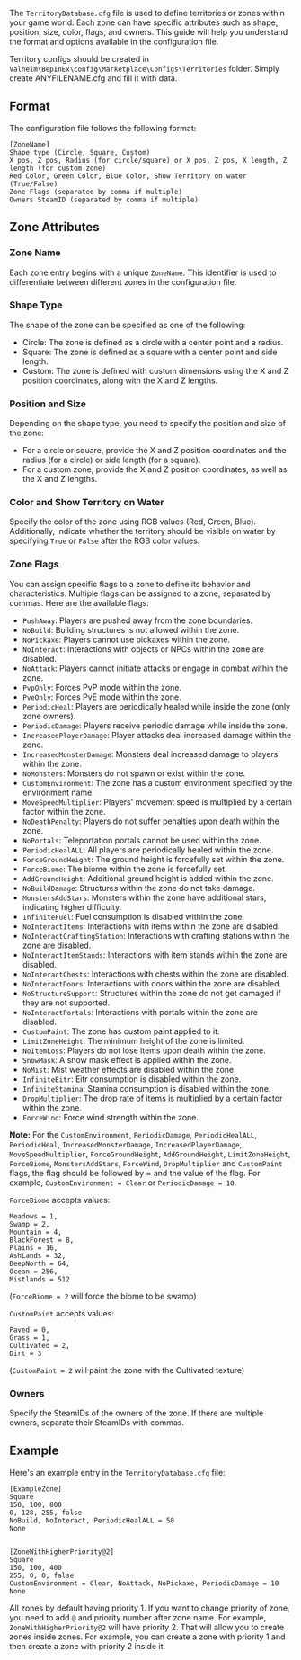 
The `TerritoryDatabase.cfg` file is used to define territories or zones within your game world. Each zone can have specific attributes such as shape, position, size, color, flags, and owners. This guide will help you understand the format and options available in the configuration file.

Territory configs should be created in `Valheim\BepInEx\config\Marketplace\Configs\Territories` folder. Simply create ANYFILENAME.cfg and fill it with data.

## Format

The configuration file follows the following format:

```plaintext
[ZoneName]
Shape type (Circle, Square, Custom)
X pos, Z pos, Radius (for circle/square) or X pos, Z pos, X length, Z length (for custom zone)
Red Color, Green Color, Blue Color, Show Territory on water (True/False)
Zone Flags (separated by comma if multiple)
Owners SteamID (separated by comma if multiple)
```

## Zone Attributes

### Zone Name

Each zone entry begins with a unique `ZoneName`. This identifier is used to differentiate between different zones in the configuration file.

### Shape Type

The shape of the zone can be specified as one of the following:

- Circle: The zone is defined as a circle with a center point and a radius.
- Square: The zone is defined as a square with a center point and side length.
- Custom: The zone is defined with custom dimensions using the X and Z position coordinates, along with the X and Z lengths.

### Position and Size

Depending on the shape type, you need to specify the position and size of the zone:

- For a circle or square, provide the X and Z position coordinates and the radius (for a circle) or side length (for a square).
- For a custom zone, provide the X and Z position coordinates, as well as the X and Z lengths.

### Color and Show Territory on Water

Specify the color of the zone using RGB values (Red, Green, Blue). Additionally, indicate whether the territory should be visible on water by specifying `True` or `False` after the RGB color values.

### Zone Flags

You can assign specific flags to a zone to define its behavior and characteristics. Multiple flags can be assigned to a zone, separated by commas. Here are the available flags:

- `PushAway`: Players are pushed away from the zone boundaries.
- `NoBuild`: Building structures is not allowed within the zone.
- `NoPickaxe`: Players cannot use pickaxes within the zone.
- `NoInteract`: Interactions with objects or NPCs within the zone are disabled.
- `NoAttack`: Players cannot initiate attacks or engage in combat within the zone.
- `PvpOnly`: Forces PvP mode within the zone.
- `PveOnly`:  Forces PvE mode within the zone.
- `PeriodicHeal`: Players are periodically healed while inside the zone (only zone owners).
- `PeriodicDamage`: Players receive periodic damage while inside the zone.
- `IncreasedPlayerDamage`: Player attacks deal increased damage within the zone.
- `IncreasedMonsterDamage`: Monsters deal increased damage to players within the zone.
- `NoMonsters`: Monsters do not spawn or exist within the zone.
- `CustomEnvironment`: The zone has a custom environment specified by the environment name.
- `MoveSpeedMultiplier`: Players' movement speed is multiplied by a certain factor within the zone.
- `NoDeathPenalty`: Players do not suffer penalties upon death within the zone.
- `NoPortals`: Teleportation portals cannot be used within the zone.
- `PeriodicHealALL`: All players are periodically healed within the zone.
- `ForceGroundHeight`: The ground height is forcefully set within the zone.
- `ForceBiome`: The biome within the zone is forcefully set.
- `AddGroundHeight`: Additional ground height is added within the zone.
- `NoBuildDamage`: Structures within the zone do not take damage.
- `MonstersAddStars`: Monsters within the zone have additional stars, indicating higher difficulty.
- `InfiniteFuel`: Fuel consumption is disabled within the zone.
- `NoInteractItems`: Interactions with items within the zone are disabled.
- `NoInteractCraftingStation`: Interactions with crafting stations within the zone are disabled.
- `NoInteractItemStands`: Interactions with item stands within the zone are disabled.
- `NoInteractChests`: Interactions with chests within the zone are disabled.
- `NoInteractDoors`: Interactions with doors within the zone are disabled.
- `NoStructureSupport`: Structures within the zone do not get damaged if they are not supported.
- `NoInteractPortals`: Interactions with portals within the zone are disabled.
- `CustomPaint`: The zone has custom paint applied to it.
- `LimitZoneHeight`: The minimum height of the zone is limited.
- `NoItemLoss`: Players do not lose items upon death within the zone.
- `SnowMask`: A snow mask effect is applied within the zone.
- `NoMist`: Mist weather effects are disabled within the zone.
- `InfiniteEitr`: Eitr consumption is disabled within the zone.
- `InfiniteStamina`: Stamina consumption is disabled within the zone.
- `DropMultiplier`: The drop rate of items is multiplied by a certain factor within the zone.
- `ForceWind`: Force wind strength within the zone.

**Note:** For the `CustomEnvironment`, `PeriodicDamage`, `PeriodicHealALL`, `PeriodicHeal`, `IncreasedMonsterDamage`, `IncreasedPlayerDamage`, `MoveSpeedMultiplier`, `ForceGroundHeight`, `AddGroundHeight`, `LimitZoneHeight`, `ForceBiome`, `MonstersAddStars`, `ForceWind`, `DropMultiplier` and `CustomPaint` flags, the flag should be followed by = and the value of the flag. For example, `CustomEnvironment = Clear` or `PeriodicDamage = 10`.

`ForceBiome` accepts values:
```
Meadows = 1,
Swamp = 2,
Mountain = 4,
BlackForest = 8,
Plains = 16,
AshLands = 32,
DeepNorth = 64,
Ocean = 256,
Mistlands = 512
```

(`ForceBiome = 2` will force the biome to be swamp)

`CustomPaint` accepts values:
```
Paved = 0,
Grass = 1,
Cultivated = 2,
Dirt = 3
```

(`CustomPaint = 2` will paint the zone with the Cultivated texture)

### Owners

Specify the SteamIDs of the owners of the zone. If there are multiple owners, separate their SteamIDs with commas.

## Example

Here's an example entry in the `TerritoryDatabase.cfg` file:

```plaintext
[ExampleZone]
Square
150, 100, 800
0, 128, 255, false
NoBuild, NoInteract, PeriodicHealALL = 50
None


[ZoneWithHigherPriority@2]
Square
150, 100, 400
255, 0, 0, false
CustomEnvironment = Clear, NoAttack, NoPickaxe, PeriodicDamage = 10
None

```

All zones by default having priority 1. If you want to change priority of zone, you need to add `@` and priority number after zone name. For example, `ZoneWithHigherPriority@2` will have priority 2.
That will allow you to create zones inside zones. For example, you can create a zone with priority 1 and then create a zone with priority 2 inside it.
